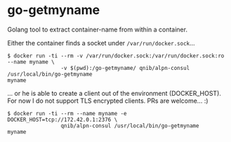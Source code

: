 # go-getmyname

Golang tool to extract container-name from within a container.

Either the container finds a socket under `/var/run/docker.sock`...
```
$ docker run -ti --rm -v /var/run/docker.sock:/var/run/docker.sock:ro --name myname \
                 -v $(pwd):/go-getmyname/ qnib/alpn-consul /usr/local/bin/go-getmyname
myname
```
... or he is able to create a client out of the environment (DOCKER_HOST).
For now I do not support TLS encrypted clients. PRs are welcome... :)

```
$ docker run -ti --rm --name myname -e DOCKER_HOST=tcp://172.42.0.1:2376 \
                 qnib/alpn-consul /usr/local/bin/go-getmyname
myname
```
